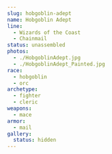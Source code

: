```yaml
---
slug: hobgoblin-adept
name: Hobgoblin Adept
line:
  - Wizards of the Coast
  - Chainmail
status: unassembled
photos:
  - ./HobgoblinAdept.jpg
  - ./HobgoblinAdept_Painted.jpg
race:
  - hobgoblin
  - orc
archetype:
  - fighter
  - cleric
weapons:
  - mace
armor:
  - mail
gallery:
  status: hidden
---
```

